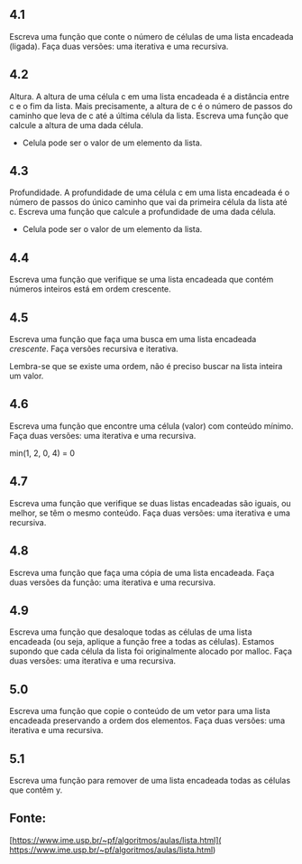 ## 4.1

Escreva uma função que conte o número de células de uma lista encadeada (ligada).
Faça duas versões: uma iterativa e uma recursiva.

## 4.2

Altura.  A altura de uma célula c em uma lista encadeada é a distância entre c
e o fim da lista. Mais precisamente, a altura de c é o número de passos do
caminho que leva de c até a última célula da lista.  Escreva uma função que
calcule a altura de uma dada célula.

* Celula pode ser o valor de um elemento da lista.

## 4.3

Profundidade. A profundidade de uma célula c em uma lista encadeada é o número
de passos do único caminho que vai da primeira célula da lista até c.  Escreva
uma função que calcule a profundidade de uma dada célula.

* Celula pode ser o valor de um elemento da lista.

## 4.4

Escreva uma função que verifique se uma lista encadeada que contém números
inteiros está em ordem crescente.

## 4.5

Escreva uma função que faça uma busca em uma lista encadeada *crescente*.
Faça versões recursiva e iterativa.

Lembra-se que se existe uma ordem, não é preciso buscar na lista inteira um valor.

## 4.6

Escreva uma função que encontre uma célula (valor) com conteúdo mínimo.
Faça duas versões: uma iterativa e uma recursiva.

min(1, 2, 0, 4) = 0

## 4.7

Escreva uma função que verifique se duas listas encadeadas são iguais, ou melhor,
se têm o mesmo conteúdo. Faça duas versões: uma iterativa e uma recursiva.

## 4.8

Escreva uma função que faça uma cópia de uma lista encadeada. Faça duas versões
da função: uma iterativa e uma recursiva.

## 4.9

Escreva uma função que desaloque todas as células de uma lista encadeada (ou seja, aplique a função free a todas as células).  Estamos supondo que cada célula da lista foi originalmente alocado por malloc.  Faça duas versões: uma iterativa e uma recursiva.

## 5.0

Escreva uma função que copie o conteúdo de um vetor para uma lista encadeada preservando a ordem dos elementos. Faça duas versões: uma iterativa e uma recursiva.

## 5.1

Escreva uma função para remover de uma lista encadeada todas as células que contêm y.


## Fonte:

[https://www.ime.usp.br/~pf/algoritmos/aulas/lista.html](
https://www.ime.usp.br/~pf/algoritmos/aulas/lista.html)
